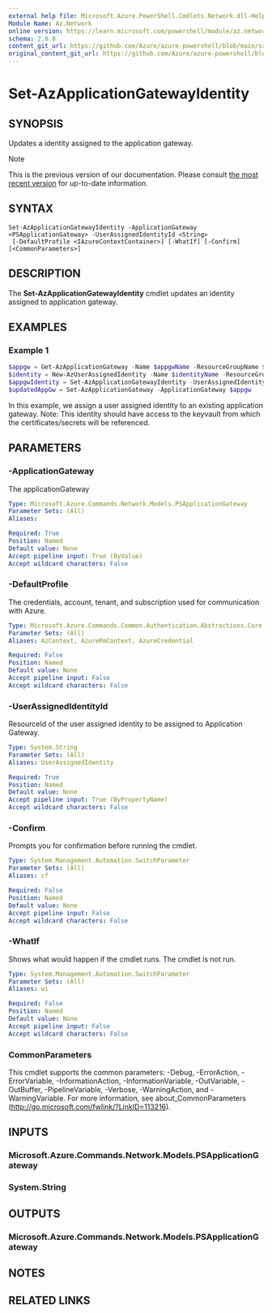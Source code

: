 ```yaml
---
external help file: Microsoft.Azure.PowerShell.Cmdlets.Network.dll-Help.xml
Module Name: Az.Network
online version: https://learn.microsoft.com/powershell/module/az.network/set-azapplicationgatewayidentity
schema: 2.0.0
content_git_url: https://github.com/Azure/azure-powershell/blob/main/src/Network/Network/help/Set-AzApplicationGatewayIdentity.md
original_content_git_url: https://github.com/Azure/azure-powershell/blob/main/src/Network/Network/help/Set-AzApplicationGatewayIdentity.md
---
```


# Set-AzApplicationGatewayIdentity

## SYNOPSIS
Updates a identity assigned to the application gateway.

> [!NOTE]
>This is the previous version of our documentation. Please consult [the most recent version](/powershell/module/az.network/set-azapplicationgatewayidentity) for up-to-date information.

## SYNTAX

```
Set-AzApplicationGatewayIdentity -ApplicationGateway <PSApplicationGateway> -UserAssignedIdentityId <String>
 [-DefaultProfile <IAzureContextContainer>] [-WhatIf] [-Confirm] [<CommonParameters>]
```

## DESCRIPTION
The **Set-AzApplicationGatewayIdentity** cmdlet updates an identity assigned to application gateway.

## EXAMPLES

### Example 1
```powershell
$appgw = Get-AzApplicationGateway -Name $appgwName -ResourceGroupName $rgName
$identity = New-AzUserAssignedIdentity -Name $identityName -ResourceGroupName $rgName -Location $location
$appgwIdentity = Set-AzApplicationGatewayIdentity -UserAssignedIdentity $identity.Id -ApplicationGateway $appgw
$updatedAppGw = Set-AzApplicationGateway -ApplicationGateway $appgw
```

In this example, we assign a user assigned identity to an existing application gateway.
Note: This identity should have access to the keyvault from which the certificates/secrets will be referenced.

## PARAMETERS

### -ApplicationGateway
The applicationGateway

```yaml
Type: Microsoft.Azure.Commands.Network.Models.PSApplicationGateway
Parameter Sets: (All)
Aliases:

Required: True
Position: Named
Default value: None
Accept pipeline input: True (ByValue)
Accept wildcard characters: False
```

### -DefaultProfile
The credentials, account, tenant, and subscription used for communication with Azure.

```yaml
Type: Microsoft.Azure.Commands.Common.Authentication.Abstractions.Core.IAzureContextContainer
Parameter Sets: (All)
Aliases: AzContext, AzureRmContext, AzureCredential

Required: False
Position: Named
Default value: None
Accept pipeline input: False
Accept wildcard characters: False
```

### -UserAssignedIdentityId
ResourceId of the user assigned identity to be assigned to Application Gateway.

```yaml
Type: System.String
Parameter Sets: (All)
Aliases: UserAssignedIdentity

Required: True
Position: Named
Default value: None
Accept pipeline input: True (ByPropertyName)
Accept wildcard characters: False
```

### -Confirm
Prompts you for confirmation before running the cmdlet.

```yaml
Type: System.Management.Automation.SwitchParameter
Parameter Sets: (All)
Aliases: cf

Required: False
Position: Named
Default value: None
Accept pipeline input: False
Accept wildcard characters: False
```

### -WhatIf
Shows what would happen if the cmdlet runs.
The cmdlet is not run.

```yaml
Type: System.Management.Automation.SwitchParameter
Parameter Sets: (All)
Aliases: wi

Required: False
Position: Named
Default value: None
Accept pipeline input: False
Accept wildcard characters: False
```

### CommonParameters
This cmdlet supports the common parameters: -Debug, -ErrorAction, -ErrorVariable, -InformationAction, -InformationVariable, -OutVariable, -OutBuffer, -PipelineVariable, -Verbose, -WarningAction, and -WarningVariable. For more information, see about_CommonParameters (http://go.microsoft.com/fwlink/?LinkID=113216).

## INPUTS

### Microsoft.Azure.Commands.Network.Models.PSApplicationGateway

### System.String

## OUTPUTS

### Microsoft.Azure.Commands.Network.Models.PSApplicationGateway

## NOTES

## RELATED LINKS
